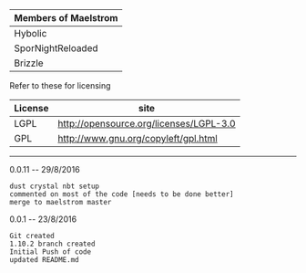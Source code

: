 |Members of Maelstrom|
|------|
|<div Title="Goes by many names like: Glacyer, Nadir Rift, That one guy from twitter">Hybolic</div>|
|<div Title="The names Spor or SNR are also used">SporNightReloaded</div>|
|Brizzle|

Refer to these for licensing

| License | site |
|------|-----|
| LGPL | http://opensource.org/licenses/LGPL-3.0
| GPL | http://www.gnu.org/copyleft/gpl.html



------------------------






0.0.11 -- 29/8/2016
```
dust crystal nbt setup
commented on most of the code [needs to be done better]
merge to maelstrom master
```
0.0.1 -- 23/8/2016
```
Git created
1.10.2 branch created
Initial Push of code
updated README.md
```